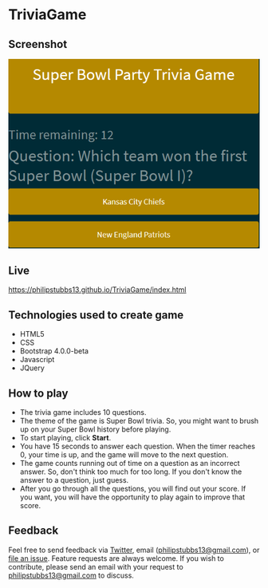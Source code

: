 # TriviaGame

## Screenshot
<img src="assets/images/trivia2.png" alt="Super Bowl Trivia Game">

## Live
<a href="https://philipstubbs13.github.io/TriviaGame/index.html" target="_blank">https://philipstubbs13.github.io/TriviaGame/index.html</a>

## Technologies used to create game
* HTML5
* CSS
* Bootstrap 4.0.0-beta
* Javascript
* JQuery

## How to play
<ul>
	<li>The trivia game includes 10 questions.</li>
	<li>The theme of the game is Super Bowl trivia. So, you might want to brush up on your Super Bowl history before playing.</li>
	<li>To start playing, click <b>Start</b>.</li>
	<li>You have 15 seconds to answer each question. When the timer reaches 0, your time is up, and the game will move to the next question.</li>
	<li>The game counts running out of time on a question as an incorrect answer. So, don't think too much for too long. If you don't know the answer to a question, just guess.</li>
	<li>After you go through all the questions, you will find out your score. If you want, you will have the opportunity to play again to improve that score.</li>
</ul>

## Feedback

Feel free to send feedback via [Twitter](https://twitter.com/iamPhilStubbs), email (philipstubbs13@gmail.com), or [file an issue](https://github.com/philipstubbs13/TriviaGame/issues/new). Feature requests are always welcome. If you wish to contribute, please send an email with your request to philipstubbs13@gmail.com to discuss.






